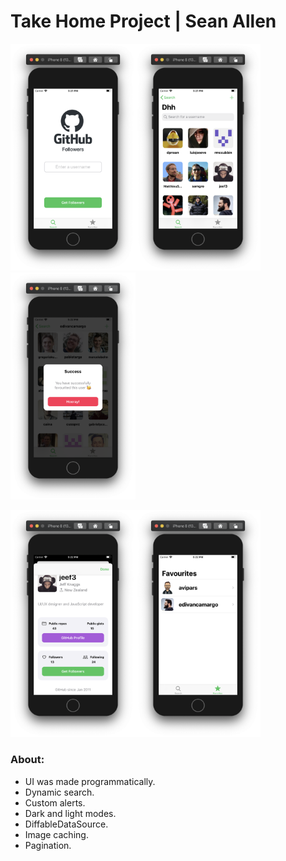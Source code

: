 # Take Home Project | Sean Allen

<img src="https://github.com/gurachevskaya/SeanAllenGitHubFollowers/blob/master/SHCourse/Images/Снимок%20экрана%202020-10-23%20в%2017.21.38.png?raw=true" width="200"><img src="https://github.com/gurachevskaya/SeanAllenGitHubFollowers/blob/master/SHCourse/Images/Снимок%20экрана%202020-10-23%20в%2017.21.46.png?raw=true" width="200">
<img src="https://github.com/gurachevskaya/SeanAllenGitHubFollowers/blob/master/SHCourse/Images/Снимок%20экрана%202020-10-23%20в%2017.22.27.png?raw=true" width="200">

<img src="https://github.com/gurachevskaya/SeanAllenGitHubFollowers/blob/master/SHCourse/Images/Снимок%20экрана%202020-10-23%20в%2017.22.08.png?raw=true" width="200"><img src="https://github.com/gurachevskaya/SeanAllenGitHubFollowers/blob/master/SHCourse/Images/Снимок%20экрана%202020-10-23%20в%2017.22.33.png?raw=true" width="200">


### About:
- UI was made programmatically.
- Dynamic search.
- Custom alerts.
- Dark and light modes.
- DiffableDataSource.
- Image caching.
- Pagination.


